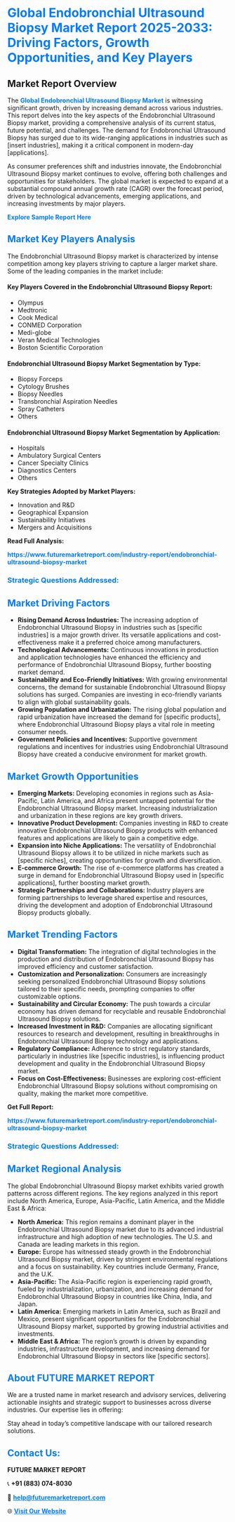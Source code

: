 <h1 style="color: #007BFF;">Global Endobronchial Ultrasound Biopsy Market Report 2025-2033: Driving Factors, Growth Opportunities, and Key Players</h1>

<section id="overview">
<h2>Market Report Overview</h2>
<p>The <a href="https://www.futuremarketreport.com/industry-report/endobronchial-ultrasound-biopsy-market" style="color: #007BFF; text-decoration: none;"><strong>Global Endobronchial Ultrasound Biopsy Market</strong></a> is witnessing significant growth, driven by increasing demand across various industries. This report delves into the key aspects of the Endobronchial Ultrasound Biopsy market, providing a comprehensive analysis of its current status, future potential, and challenges. The demand for Endobronchial Ultrasound Biopsy has surged due to its wide-ranging applications in industries such as [insert industries], making it a critical component in modern-day [applications].</p>
<p>As consumer preferences shift and industries innovate, the Endobronchial Ultrasound Biopsy market continues to evolve, offering both challenges and opportunities for stakeholders. The global market is expected to expand at a substantial compound annual growth rate (CAGR) over the forecast period, driven by technological advancements, emerging applications, and increasing investments by major players.</p>
</section>

<section id="overview">
<p><a href="https://www.futuremarketreport.com/request-sample/reportId=92063" style="color: #007BFF; text-decoration: none;"><strong>Explore Sample Report Here</strong></a></p>
</section>

<section id="key-players">
<h2 style="color: #007BFF;">Market Key Players Analysis</h2>
<p>The Endobronchial Ultrasound Biopsy market is characterized by intense competition among key players striving to capture a larger market share. Some of the leading companies in the market include:</p>
<h4>Key Players Covered in the Endobronchial Ultrasound Biopsy Report:</h4>
<ul><li>Olympus</li><li>Medtronic</li><li>Cook Medical</li><li>CONMED Corporation</li><li>Medi-globe</li><li>Veran Medical Technologies</li><li>Boston Scientific Corporation</li></ul>
<h4>Endobronchial Ultrasound Biopsy Market Segmentation by Type:</h4>
<ul><li>Biopsy Forceps</li><li>Cytology Brushes</li><li>Biopsy Needles</li><li>Transbronchial Aspiration Needles</li><li>Spray Catheters</li><li>Others</li></ul>

<h4>Endobronchial Ultrasound Biopsy Market Segmentation by Application:</h4>
<ul><li>Hospitals</li><li>Ambulatory Surgical Centers</li><li>Cancer Specialty Clinics</li><li>Diagnostics Centers</li><li>Others</li></ul>
<p><strong>Key Strategies Adopted by Market Players:</strong></p>
<ul>
<li>Innovation and R&D</li>
<li>Geographical Expansion</li>
<li>Sustainability Initiatives</li>
<li>Mergers and Acquisitions</li>
</ul>
</section>

<section>
<p><strong>Read Full Analysis: </strong></p><a href="https://www.futuremarketreport.com/industry-report/endobronchial-ultrasound-biopsy-market" style="color: #007BFF; text-decoration: none;"><strong>https://www.futuremarketreport.com/industry-report/endobronchial-ultrasound-biopsy-market</strong></a>
<h3 style="color: #007BFF;">Strategic Questions Addressed:</h3>
</section>

<section id="driving-factors">
<h2 style="color: #007BFF;">Market Driving Factors</h2>
<ul>
<li><strong>Rising Demand Across Industries:</strong> The increasing adoption of Endobronchial Ultrasound Biopsy in industries such as [specific industries] is a major growth driver. Its versatile applications and cost-effectiveness make it a preferred choice among manufacturers.</li>
<li><strong>Technological Advancements:</strong> Continuous innovations in production and application technologies have enhanced the efficiency and performance of Endobronchial Ultrasound Biopsy, further boosting market demand.</li>
<li><strong>Sustainability and Eco-Friendly Initiatives:</strong> With growing environmental concerns, the demand for sustainable Endobronchial Ultrasound Biopsy solutions has surged. Companies are investing in eco-friendly variants to align with global sustainability goals.</li>
<li><strong>Growing Population and Urbanization:</strong> The rising global population and rapid urbanization have increased the demand for [specific products], where Endobronchial Ultrasound Biopsy plays a vital role in meeting consumer needs.</li>
<li><strong>Government Policies and Incentives:</strong> Supportive government regulations and incentives for industries using Endobronchial Ultrasound Biopsy have created a conducive environment for market growth.</li>
</ul>
</section>

<section id="growth-opportunities">
<h2 style="color: #007BFF;">Market Growth Opportunities</h2>
<ul>
<li><strong>Emerging Markets:</strong> Developing economies in regions such as Asia-Pacific, Latin America, and Africa present untapped potential for the Endobronchial Ultrasound Biopsy market. Increasing industrialization and urbanization in these regions are key growth drivers.</li>
<li><strong>Innovative Product Development:</strong> Companies investing in R&D to create innovative Endobronchial Ultrasound Biopsy products with enhanced features and applications are likely to gain a competitive edge.</li>
<li><strong>Expansion into Niche Applications:</strong> The versatility of Endobronchial Ultrasound Biopsy allows it to be utilized in niche markets such as [specific niches], creating opportunities for growth and diversification.</li>
<li><strong>E-commerce Growth:</strong> The rise of e-commerce platforms has created a surge in demand for Endobronchial Ultrasound Biopsy used in [specific applications], further boosting market growth.</li>
<li><strong>Strategic Partnerships and Collaborations:</strong> Industry players are forming partnerships to leverage shared expertise and resources, driving the development and adoption of Endobronchial Ultrasound Biopsy products globally.</li>
</ul>
</section>

<section id="trending-factors">
<h2 style="color: #007BFF;">Market Trending Factors</h2>
<ul>
<li><strong>Digital Transformation:</strong> The integration of digital technologies in the production and distribution of Endobronchial Ultrasound Biopsy has improved efficiency and customer satisfaction.</li>
<li><strong>Customization and Personalization:</strong> Consumers are increasingly seeking personalized Endobronchial Ultrasound Biopsy solutions tailored to their specific needs, prompting companies to offer customizable options.</li>
<li><strong>Sustainability and Circular Economy:</strong> The push towards a circular economy has driven demand for recyclable and reusable Endobronchial Ultrasound Biopsy solutions.</li>
<li><strong>Increased Investment in R&D:</strong> Companies are allocating significant resources to research and development, resulting in breakthroughs in Endobronchial Ultrasound Biopsy technology and applications.</li>
<li><strong>Regulatory Compliance:</strong> Adherence to strict regulatory standards, particularly in industries like [specific industries], is influencing product development and quality in the Endobronchial Ultrasound Biopsy market.</li>
<li><strong>Focus on Cost-Effectiveness:</strong> Businesses are exploring cost-efficient Endobronchial Ultrasound Biopsy solutions without compromising on quality, making the market more competitive.</li>
</ul>
</section>

<section>
<p><strong>Get Full Report: </strong></p><a href="https://www.futuremarketreport.com/industry-report/endobronchial-ultrasound-biopsy-market" style="color: #007BFF; text-decoration: none;"><strong>https://www.futuremarketreport.com/industry-report/endobronchial-ultrasound-biopsy-market</strong></a>
<h3 style="color: #007BFF;">Strategic Questions Addressed:</h3>
</section>


<section id="regional-analysis">
<h2 style="color: #007BFF;">Market Regional Analysis</h2>
<p>The global Endobronchial Ultrasound Biopsy market exhibits varied growth patterns across different regions. The key regions analyzed in this report include North America, Europe, Asia-Pacific, Latin America, and the Middle East & Africa:</p>
<ul>
<li><strong>North America:</strong> This region remains a dominant player in the Endobronchial Ultrasound Biopsy market due to its advanced industrial infrastructure and high adoption of new technologies. The U.S. and Canada are leading markets in this region.</li>
<li><strong>Europe:</strong> Europe has witnessed steady growth in the Endobronchial Ultrasound Biopsy market, driven by stringent environmental regulations and a focus on sustainability. Key countries include Germany, France, and the U.K.</li>
<li><strong>Asia-Pacific:</strong> The Asia-Pacific region is experiencing rapid growth, fueled by industrialization, urbanization, and increasing demand for Endobronchial Ultrasound Biopsy in countries like China, India, and Japan.</li>
<li><strong>Latin America:</strong> Emerging markets in Latin America, such as Brazil and Mexico, present significant opportunities for the Endobronchial Ultrasound Biopsy market, supported by growing industrial activities and investments.</li>
<li><strong>Middle East & Africa:</strong> The region’s growth is driven by expanding industries, infrastructure development, and increasing demand for Endobronchial Ultrasound Biopsy in sectors like [specific sectors].</li>
</ul>
</section>

<footer>
<h2 style="color: #007BFF;">About FUTURE MARKET REPORT</h2>
<p>We are a trusted name in market research and advisory services, delivering actionable insights and strategic support to businesses across diverse industries. Our expertise lies in offering:</p>

<p>Stay ahead in today’s competitive landscape with our tailored research solutions.</p>

<h2 style="color: #007BFF;">Contact Us:</h2>
<p><strong>FUTURE MARKET REPORT</strong></p>
<p>📞 <strong>+91 (883) 074-8030</strong></p>
<p>📧 <strong><a href="mailto:help@futuremarketreport.com" style="color: #007BFF;">help@futuremarketreport.com</a></strong></p>
<p>🌐 <strong><a href="https://www.futuremarketreport.com/" style="color: #007BFF;">Visit Our Website</a></strong></p>
</footer>